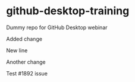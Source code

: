 # github-desktop-training
Dummy repo for GitHub Desktop webinar

Added change

New line

Another change

Test #1892 issue

